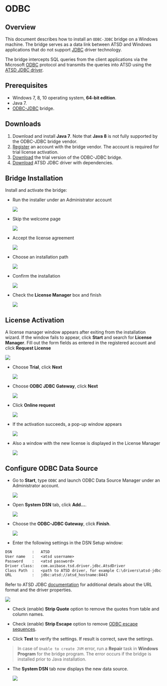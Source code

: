 # ODBC

## Overview

This document describes how to install an `ODBC-JDBC` bridge on a Windows machine. The bridge serves as a data link between ATSD and Windows applications that do not support [JDBC](https://docs.oracle.com/javase/tutorial/jdbc/overview/) driver technology.

The bridge intercepts SQL queries from the client applications via the Microsoft [ODBC](https://docs.microsoft.com/en-us/sql/odbc/microsoft-open-database-connectivity-odbc) protocol and transmits the queries into ATSD using the [ATSD JDBC driver](https://github.com/axibase/atsd-jdbc).

## Prerequisites

* Windows 7, 8, 10 operating system, **64-bit edition**.
* Java 7.
* [ODBC-JDBC](https://www.easysoft.com/products/data_access/odbc_jdbc_gateway/#section=tab-1) bridge.

## Downloads

1. Download and install **Java 7**. Note that **Java 8** is not fully supported by the ODBC-JDBC bridge vendor.
2. [Register](https://www.easysoft.com/cgi-bin/account/register.cgi) an account with the bridge vendor. The account is required for trial license activation.
3. [Download](https://www.easysoft.com/products/data_access/odbc_jdbc_gateway/#section=tab-1) the trial version of the ODBC-JDBC bridge.
4. [Download](https://github.com/axibase/atsd-jdbc/releases) ATSD JDBC driver with dependencies.

## Bridge Installation

Install and activate the bridge:

* Run the installer under an Administrator account

  ![](./images/easysoft_install_0.png)

* Skip the welcome page

  ![](./images/easysoft_install_1.png)

* Accept the license agreement

  ![](./images/easysoft_install_2.png)

* Choose an installation path

  ![](./images/easysoft_install_3.png)

* Confirm the installation

  ![](./images/easysoft_install_4.png)

* Check the **License Manager** box and finish

  ![](./images/easysoft_install_5.png)

## License Activation

A license manager window appears after exiting from the installation wizard. If the window fails to appear, click **Start** and search for **License Manager**. Fill out the form fields as entered in the registered account and click **Request License**

  ![](./images/easysoft_activate_1.png)

* Choose **Trial**, click **Next**

  ![](./images/easysoft_activate_2.png)

* Choose **ODBC JDBC Gateway**, click **Next**

  ![](./images/easysoft_activate_3.png)

* Click **Online request**

  ![](./images/easysoft_activate_4.png)

* If the activation succeeds, a pop-up window appears

  ![](./images/easysoft_activate_5.png)

* Also a window with the new license is displayed in the License Manager

  ![](./images/easysoft_activate_6.png)

## Configure ODBC Data Source

* Go to **Start**, type `ODBC` and launch ODBC Data Source Manager under an Administrator account.

  ![](./images/ODBC_1.png)

* Open **System DSN** tab, click **Add...**.

  ![](./images/ODBC_2.png)

* Choose the **ODBC-JDBC Gateway**, click **Finish**.

  ![](./images/ODBC_3.png)

* Enter the following settings in the DSN Setup window:

```txt
DSN         :   ATSD
User name   :   <atsd username>
Password    :   <atsd password>
Driver class:   com.axibase.tsd.driver.jdbc.AtsdDriver
Class Path  :   <path to ATSD driver, for example C:\drivers\atsd-jdbc-1.3.2-DEPS.jar>
URL         :   jdbc:atsd://atsd_hostname:8443
```

Refer to ATSD JDBC [documentation](https://github.com/axibase/atsd-jdbc#jdbc-connection-properties-supported-by-driver)  for additional details about the URL format and the driver properties.

 ![](./images/ODBC_conf.png)

* Check (enable) **Strip Quote** option to remove the quotes from table and column names.

* Check (enable) **Strip Escape** option to remove [ODBC escape sequences](https://docs.microsoft.com/en-us/sql/odbc/reference/appendixes/odbc-escape-sequences).

* Click **Test** to verify the settings. If result is correct, save the settings.

> In case of `Unable to create JVM` error, run a **Repair** task in **Windows Program** for the bridge program. The error occurs if the bridge is installed prior to Java installation.

* The **System DSN** tab now displays the new data source.

  ![](./images/ODBC_5.png)
